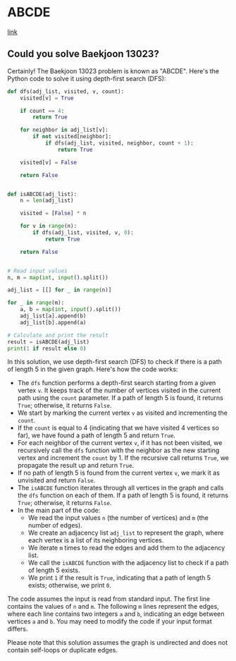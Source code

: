 # ABCDE

[link](https://www.acmicpc.net/problem/13023)

## Could you solve Baekjoon 13023?

Certainly! The Baekjoon 13023 problem is known as "ABCDE". Here's the Python code to solve it using depth-first search (DFS):

```python
def dfs(adj_list, visited, v, count):
    visited[v] = True

    if count == 4:
        return True

    for neighbor in adj_list[v]:
        if not visited[neighbor]:
            if dfs(adj_list, visited, neighbor, count + 1):
                return True

    visited[v] = False

    return False


def isABCDE(adj_list):
    n = len(adj_list)

    visited = [False] * n

    for v in range(n):
        if dfs(adj_list, visited, v, 0):
            return True

    return False


# Read input values
n, m = map(int, input().split())

adj_list = [[] for _ in range(n)]

for _ in range(m):
    a, b = map(int, input().split())
    adj_list[a].append(b)
    adj_list[b].append(a)

# Calculate and print the result
result = isABCDE(adj_list)
print(1 if result else 0)
```

In this solution, we use depth-first search (DFS) to check if there is a path of length 5 in the given graph. Here's how the code works:

- The `dfs` function performs a depth-first search starting from a given vertex `v`. It keeps track of the number of vertices visited in the current path using the `count` parameter. If a path of length 5 is found, it returns `True`; otherwise, it returns `False`.
- We start by marking the current vertex `v` as visited and incrementing the `count`.
- If the `count` is equal to 4 (indicating that we have visited 4 vertices so far), we have found a path of length 5 and return `True`.
- For each neighbor of the current vertex `v`, if it has not been visited, we recursively call the `dfs` function with the neighbor as the new starting vertex and increment the `count` by 1. If the recursive call returns `True`, we propagate the result up and return `True`.
- If no path of length 5 is found from the current vertex `v`, we mark it as unvisited and return `False`.
- The `isABCDE` function iterates through all vertices in the graph and calls the `dfs` function on each of them. If a path of length 5 is found, it returns `True`; otherwise, it returns `False`.
- In the main part of the code:
  - We read the input values `n` (the number of vertices) and `m` (the number of edges).
  - We create an adjacency list `adj_list` to represent the graph, where each vertex is a list of its neighboring vertices.
  - We iterate `m` times to read the edges and add them to the adjacency list.
  - We call the `isABCDE` function with the adjacency list to check if a path of length 5 exists.
  - We print `1` if the result is `True`, indicating that a path of length 5 exists; otherwise, we print `0`.

The code assumes the input is read from standard input. The first line contains the values of `n` and `m`. The following `m` lines represent the edges, where each line contains two integers `a` and `b`, indicating an edge between vertices `a` and `b`. You may need to modify the code if your input format differs.

Please note that this solution assumes the graph is undirected and does not contain self-loops or duplicate edges.
